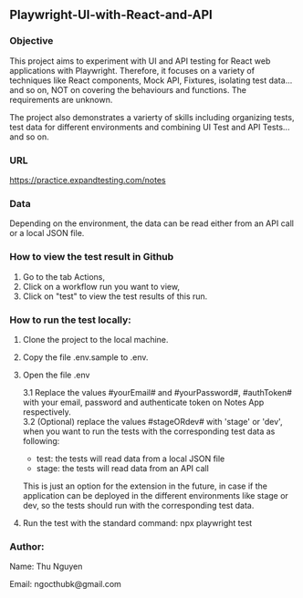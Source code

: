  ## Playwright-UI-with-React-and-API
 ### Objective
This project aims to experiment with UI and API testing for React web applications with Playwright. Therefore, it focuses on a variety of techniques like React components, Mock API, Fixtures, isolating test data... and so on, NOT on covering the behaviours and functions. The requirements are unknown.

<p> The project also demonstrates a varierty of skills including organizing tests, test data for different environments and combining UI Test and API Tests... and so on. </p>
 
 ### URL
 https://practice.expandtesting.com/notes
 ### Data
 Depending on the environment, the data can be read either from an API call or a local JSON file.
### How to view the test result in Github
1. Go to the tab Actions,
2. Click on a workflow run you want to view,
3. Click on "test" to view the test results of this run.
### How to run the test locally:
1. Clone the project to the local machine.
2. Copy the file .env.sample to .env.
3. Open the file .env
 
	3.1 Replace the values #yourEmail# and #yourPassword#, #authToken# with your email, password and authenticate token on Notes App respectively.   
 3.2 (Optional) replace the values #stageORdev# with 'stage' or 'dev', when you want to run the tests with the corresponding test data as following:
   - test: the tests will read data from a local JSON file
   - stage: the tests will read data from an API call
   <p> This is just an option for the extension in the future, in case if the application can be deployed in the different environments like stage or dev, so the tests should run with the corresponding test data.
   </p>
5. Run the test with the standard command: npx playwright test
 ### Author:
<p> Name: Thu Nguyen
</p>
<p>
Email: ngocthubk@gmail.com
</p>


